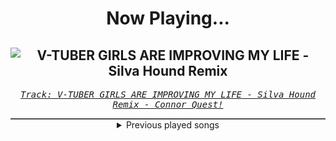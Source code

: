 <div align="center"> 
<h1>Now Playing...</h1>

![V-TUBER GIRLS ARE IMPROVING MY LIFE - Silva Hound Remix](https://i.scdn.co/image/ab67616d00001e02fd94aaed370356355bbcf83b)
--
_<samp><a href="https://open.spotify.com/track/2VMLKT98CPWo22SC4KjxHf">Track: V-TUBER GIRLS ARE IMPROVING MY LIFE - Silva Hound Remix - Connor Quest!</a></samp>_

<div style="border: 1px #4B5054 solid"></div>
<details>
  <summary>
    Previous played songs
  </summary>
  <table>
    <thead>
      <tr>
        <th>
          Artist
        </th>
        <th>
          Song
        </th>
        <th>
          Link
        </th>
      </tr>
    </thead>
    <tbody>
      <tr><td>Connor Quest!</td><td>V-TUBER GIRLS ARE IMPROVING MY LIFE - Silva Hound Remix</td><td><a href="https://open.spotify.com/track/2VMLKT98CPWo22SC4KjxHf">https://open.spotify.com/track/2VMLKT98CPWo22SC4KjxHf</a></td></tr><tr><td>Falling In Reverse</td><td>Popular Monster</td><td><a href="https://open.spotify.com/track/4myFsmx2v6znDOJfn3IkbD">https://open.spotify.com/track/4myFsmx2v6znDOJfn3IkbD</a></td></tr><tr><td>Flipsyde</td><td>Someday</td><td><a href="https://open.spotify.com/track/7p7udRRU9gjIarwcMQr5JC">https://open.spotify.com/track/7p7udRRU9gjIarwcMQr5JC</a></td></tr><tr><td>Papa Roach</td><td>Broken Home</td><td><a href="https://open.spotify.com/track/5G1Ri3ShMkYw64SEKSSKOS">https://open.spotify.com/track/5G1Ri3ShMkYw64SEKSSKOS</a></td></tr><tr><td>Soil</td><td>Unreal - Album Version & Radio Edit</td><td><a href="https://open.spotify.com/track/0FT4ChwbqIhNtQuzjRNIh9">https://open.spotify.com/track/0FT4ChwbqIhNtQuzjRNIh9</a></td></tr><tr><td>Red</td><td>Breathe Into Me</td><td><a href="https://open.spotify.com/track/0DLjcGTmH2NV9AjzecAGT6">https://open.spotify.com/track/0DLjcGTmH2NV9AjzecAGT6</a></td></tr><tr><td>Sonic Syndicate</td><td>Freelancer (Bonustrack)</td><td><a href="https://open.spotify.com/track/1uEdTxQCs7HRwLzmOnJvTx">https://open.spotify.com/track/1uEdTxQCs7HRwLzmOnJvTx</a></td></tr><tr><td>Killswitch Engage</td><td>Holy Diver</td><td><a href="https://open.spotify.com/track/3a9urnht8HvfFzPwd0ipx6">https://open.spotify.com/track/3a9urnht8HvfFzPwd0ipx6</a></td></tr><tr><td>Disturbed</td><td>Shout 2000</td><td><a href="https://open.spotify.com/track/3iTGqLgYo57UjTHAieDOlA">https://open.spotify.com/track/3iTGqLgYo57UjTHAieDOlA</a></td></tr><tr><td>Muse</td><td>Stockholm Syndrome</td><td><a href="https://open.spotify.com/track/3ox5lIXRf4r977FsE7JfXs">https://open.spotify.com/track/3ox5lIXRf4r977FsE7JfXs</a></td></tr><tr><td>Paramore</td><td>Misery Business</td><td><a href="https://open.spotify.com/track/3l9CW99AHtExIRV4hW2N5m">https://open.spotify.com/track/3l9CW99AHtExIRV4hW2N5m</a></td></tr><tr><td>In Flames</td><td>Reflect the Storm</td><td><a href="https://open.spotify.com/track/5jyrgozU4UA2hb9hZBTVXy">https://open.spotify.com/track/5jyrgozU4UA2hb9hZBTVXy</a></td></tr><tr><td>Korn</td><td>Evolution</td><td><a href="https://open.spotify.com/track/4PaPZk1Ozg0TfDTBnbXX38">https://open.spotify.com/track/4PaPZk1Ozg0TfDTBnbXX38</a></td></tr><tr><td>Anberlin</td><td>Enjoy The Silence</td><td><a href="https://open.spotify.com/track/1sTmPiXe42f42myJn2feNx">https://open.spotify.com/track/1sTmPiXe42f42myJn2feNx</a></td></tr><tr><td>Fatboy Slim</td><td>Right Here, Right Now</td><td><a href="https://open.spotify.com/track/0jvcjeb87GNHTMAF00Or6a">https://open.spotify.com/track/0jvcjeb87GNHTMAF00Or6a</a></td></tr><tr><td>Fall Out Boy</td><td>Sugar, We're Goin Down</td><td><a href="https://open.spotify.com/track/2TfSHkHiFO4gRztVIkggkE">https://open.spotify.com/track/2TfSHkHiFO4gRztVIkggkE</a></td></tr><tr><td>Five Finger Death Punch</td><td>Jekyll and Hyde</td><td><a href="https://open.spotify.com/track/6efSwlK3LOlWOeKK9xlUKF">https://open.spotify.com/track/6efSwlK3LOlWOeKK9xlUKF</a></td></tr><tr><td>Disturbed</td><td>Down with the Sickness</td><td><a href="https://open.spotify.com/track/40rvBMQizxkIqnjPdEWY1v">https://open.spotify.com/track/40rvBMQizxkIqnjPdEWY1v</a></td></tr><tr><td>Shinedown</td><td>Bully</td><td><a href="https://open.spotify.com/track/0Ldlex2J63L6Dop9Pk2Rz9">https://open.spotify.com/track/0Ldlex2J63L6Dop9Pk2Rz9</a></td></tr><tr><td>Three Days Grace</td><td>I Am Machine</td><td><a href="https://open.spotify.com/track/2UDumaw7osnyjH7RZ2DLpB">https://open.spotify.com/track/2UDumaw7osnyjH7RZ2DLpB</a></td></tr>
    </tbody>
  </table>
</details>

</div>
